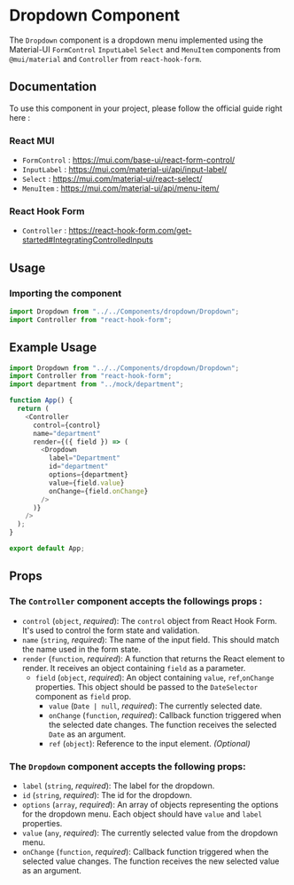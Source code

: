 # Dropdown Component

The `Dropdown` component is a dropdown menu implemented using the Material-UI `FormControl` `InputLabel` `Select` and `MenuItem` components from `@mui/material` and `Controller` from `react-hook-form`.

## Documentation

To use this component in your project, please follow the official guide right here :

### React MUI

- `FormControl` : https://mui.com/base-ui/react-form-control/
- `InputLabel` : https://mui.com/material-ui/api/input-label/
- `Select` : https://mui.com/material-ui/react-select/
- `MenuItem` : https://mui.com/material-ui/api/menu-item/

### React Hook Form

- `Controller` : https://react-hook-form.com/get-started#IntegratingControlledInputs

## Usage

### Importing the component

```js
import Dropdown from "../../Components/dropdown/Dropdown";
import Controller from "react-hook-form";
```

## Example Usage

```js
import Dropdown from "../../Components/dropdown/Dropdown";
import Controller from "react-hook-form";
import department from "../mock/department";

function App() {
  return (
    <Controller
      control={control}
      name="department"
      render={({ field }) => (
        <Dropdown
          label="Department"
          id="department"
          options={department}
          value={field.value}
          onChange={field.onChange}
        />
      )}
    />
  );
}

export default App;
```

## Props

### The `Controller` component accepts the followings props :

- `control` (`object`, _required_): The `control` object from React Hook Form. It's used to control the form state and validation.
- `name` (`string`, _required_): The name of the input field. This should match the name used in the form state.
- `render` (`function`, _required_): A function that returns the React element to render. It receives an object containing `field` as a parameter.
  - `field` (`object`, _required_): An object containing `value`, `ref`,`onChange` properties. This object should be passed to the `DateSelector` component as `field` prop.
    - `value` (`Date | null`, _required_): The currently selected date.
    - `onChange` (`function`, _required_): Callback function triggered when the selected date changes. The function receives the selected `Date` as an argument.
    - `ref` (`object`): Reference to the input element. _(Optional)_

### The `Dropdown` component accepts the following props:

- `label` (`string`, _required_): The label for the dropdown.
- `id` (`string`, _required_): The id for the dropdown.
- `options` (`array`, _required_): An array of objects representing the options for the dropdown menu. Each object should have `value` and `label` properties.
- `value` (`any`, _required_): The currently selected value from the dropdown menu.
- `onChange` (`function`, _required_): Callback function triggered when the selected value changes. The function receives the new selected value as an argument.
